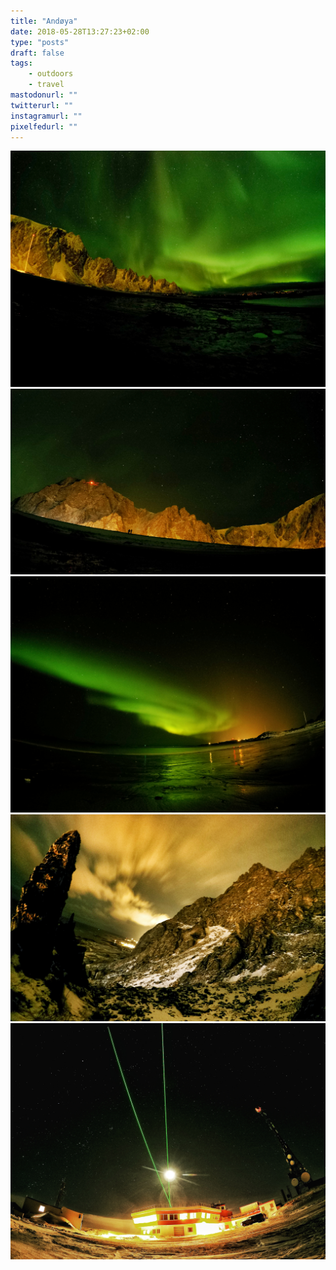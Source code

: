 ```yaml
---
title: "Andøya"
date: 2018-05-28T13:27:23+02:00
type: "posts"
draft: false
tags:
    - outdoors
    - travel
mastodonurl: ""
twitterurl: ""
instagramurl: ""
pixelfedurl: ""
---
```


![](/posts/20180128-andoya/andoya01.jpg)
![](/posts/20180128-andoya/andoya02.jpg)
![](/posts/20180128-andoya/andoya03.jpg)
![](/posts/20180128-andoya/andoya04.jpg)
![](/posts/20180128-andoya/andoya05.jpg)

